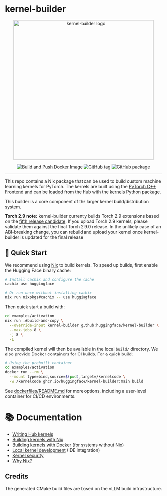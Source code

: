 # kernel-builder

<div align="center">
<img src="https://github.com/user-attachments/assets/4b5175f3-1d60-455b-8664-43b2495ee1c3" width="450" height="450" alt="kernel-builder logo">
<p align="center">
    <a href="https://github.com/huggingface/kernel-builder/actions/workflows/docker-build-push.yaml"><img alt="Build and Push Docker Image" src="https://img.shields.io/github/actions/workflow/status/huggingface/kernel-builder/docker-build-push.yaml?label=docker"></a>
    <a href="https://github.com/huggingface/kernel-builder/tags"><img alt="GitHub tag" src="https://img.shields.io/github/v/tag/huggingface/kernel-builder"></a>
    <a href="https://github.com/huggingface/kernel-builder/pkgs/container/kernel-builder"><img alt="GitHub package" src="https://img.shields.io/badge/container-ghcr.io-blue"></a>
</p>
</div>
<hr/>

This repo contains a Nix package that can be used to build custom machine learning kernels for PyTorch. The kernels are built using the [PyTorch C++ Frontend](https://pytorch.org/cppdocs/frontend.html) and can be loaded from the Hub with the [kernels](https://github.com/huggingface/kernels)
Python package.

This builder is a core component of the larger kernel build/distribution system.

**Torch 2.9 note:** kernel-builder currently builds Torch 2.9 extensions based on
the [fifth release candidate](https://dev-discuss.pytorch.org/t/reminder-calls-for-features-upcoming-branch-cut/3225).
If you upload Torch 2.9 kernels, please validate them against
the final Torch 2.9.0 release. In the unlikely case of an ABI-breaking
change, you can rebuild and upload your kernel once kernel-builder
is updated for the final release

## 🚀 Quick Start

We recommend using [Nix](https://nixos.org/download.html) to build kernels. To speed up builds, first enable the Hugging Face binary cache:

```bash
# Install cachix and configure the cache
cachix use huggingface

# Or run once without installing cachix
nix run nixpkgs#cachix -- use huggingface
```

Then quick start a build with:

```bash
cd examples/activation
nix run .#build-and-copy \
  --override-input kernel-builder github:huggingface/kernel-builder \
  --max-jobs 8 \
  -j 8 \
  -L
```

The compiled kernel will then be available in the local `build/` directory.
We also provide Docker containers for CI builds. For a quick build:

```bash
# Using the prebuilt container
cd examples/activation
docker run --rm \
  --mount type=bind,source=$(pwd),target=/kernelcode \
  -w /kernelcode ghcr.io/huggingface/kernel-builder:main build
```

See [dockerfiles/README.md](./dockerfiles/README.md) for more options, including a user-level container for CI/CD environments.

# 📚 Documentation

- [Writing Hub kernels](./docs/writing-kernels.md)
- [Building kernels with Nix](./docs/nix.md)
- [Building kernels with Docker](./docs/docker.md) (for systems without Nix)
- [Local kernel development](docs/local-dev.md) (IDE integration)
- [Kernel security](./docs/security.md)
- [Why Nix?](./docs/why-nix.md)

## Credits

The generated CMake build files are based on the vLLM build infrastructure.
